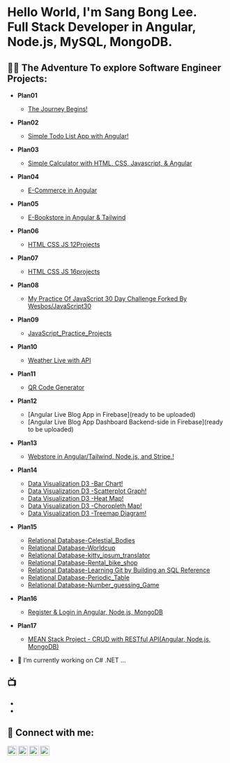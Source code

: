 <h1>Hello World, I'm Sang Bong Lee. <br/>Full Stack Developer in Angular, Node.js, MySQL, MongoDB.</h1>

<h2>👨‍💻 The Adventure To explore Software Engineer Projects:</h2>

- <b>Plan01</b>
  - [The Journey Begins!](https://github.com/bestcoolestp/project01-portfolio)
- <b>Plan02</b>
  - [Simple Todo List App with Angular!](https://github.com/bestcoolestp/ToDoList_Angular/tree/main)
- <b>Plan03</b>
  - [Simple Calculator with HTML, CSS, Javascript, & Angular](https://github.com/bestcoolestp/project02-portfolio)
- <b>Plan04</b>
  - [E-Commerce in Angular](https://github.com/bestcoolestp/project03-portfolio)
- <b>Plan05</b>
  - [E-Bookstore in Angular & Tailwind](https://github.com/bestcoolestp/project04-portfolio)
- <b>Plan06</b>
  - [HTML CSS JS 12Projects](https://github.com/bestcoolestp/HTML-CSS-JS-Projects)
- <b>Plan07</b>
  - [HTML CSS JS 16projects](https://github.com/bestcoolestp/HTML-CSS-JS-Projects-Beginner-Level-)
- <b>Plan08</b>
  - [My Practice Of JavaScript 30 Day Challenge Forked By Wesbos/JavaScript30](https://github.com/bestcoolestp/JavaScript30)
- <b>Plan09</b> 
  - [JavaScript_Practice_Projects](https://github.com/bestcoolestp/JavaScript_Practice_Projects)
- <b>Plan10</b>
  - [Weather Live with API](https://github.com/bestcoolestp/Simple_Weather_App)
- <b>Plan11</b>
  - [QR Code Generator](https://github.com/bestcoolestp/QR_Code_Generator)
- <b>Plan12</b>
  - [Angular Live Blog App in Firebase](ready to be uploaded)
  - [Angular Live Blog App Dashboard Backend-side in Firebase](ready to be uploaded)
- <b>Plan13</b>
  - [Webstore in Angular/Tailwind, Node.js, and Stripe.!](https://github.com/bestcoolestp/bestcoolestp-Online_Store_Angular_Node.js_Stripe)
- <b>Plan14</b>
  - [Data Visualization D3 -Bar Chart!](https://github.com/bestcoolestp/Data_Visualisation_D3_Bar_Chart)
  - [Data Visualization D3 -Scatterplot Graph!](https://github.com/bestcoolestp/Data_Visualisation_D3_Scatterplots)
  - [Data Visualization D3 -Heat Map!](https://github.com/bestcoolestp/Data_Visualisation_D3_HeatMap)
  - [Data Visualization D3 -Choropleth Map!](https://github.com/bestcoolestp/Data_Visualisation_D3_Choropleth_Map/tree/main)
  - [Data Visualization D3 -Treemap Diagram!](https://github.com/bestcoolestp/Data_Visualisation_D3_Treemap_Diagram)
- <b>Plan15</b>
  - [Relational Database-Celestial_Bodies](https://github.com/bestcoolestp/FCC_Relational_Database_Celestial_Bodies)
  - [Relational Database-Worldcup](https://github.com/bestcoolestp/FCC_Relational_Database_Worldcup)
  - [Relational Database-kitty_ipsum_translator](https://github.com/bestcoolestp/FCC_Relational_Database_Kitty_Ipsum/tree/main)
  - [Relational Database-Rental_bike_shop](https://github.com/bestcoolestp/FCC_Relational_Database_Rental_bike_shop)
  - [Relational Database-Learning Git by Building an SQL Reference](https://github.com/bestcoolestp/FCC_Relational_Database_Git_By_SQL_Reference/tree/main)
  - [Relational Database-Periodic_Table](https://github.com/bestcoolestp/FCC_Relational_Database_Periodic_Table)
  - [Relational Database-Number_guessing_Game](https://github.com/bestcoolestp/FCC_Relational_Database_Number_Guessing_Game/tree/main)
- <b>Plan16</b>
  - [Register & Login in Angular, Node.js, MongoDB](https://github.com/bestcoolestp/Login_Registration_Angular_node.js_MongoDB)
- <b>Plan17</b>
  - [MEAN Stack Project - CRUD with RESTful API(Angular, Node.js, MongoDB)](https://github.com/bestcoolestp/MEAN-Stack-RESTful.API-CRUD)


- 🔭 I’m currently working on C# .NET ...
    


<h2>📺</h2>

- []()
- []()

<h2> 🤳 Connect with me:</h2>

[<img align="left" alt="Lee Sang Bong | YouTube" width="22px" src="https://cdn.jsdelivr.net/npm/simple-icons@v3/icons/youtube.svg" />][youtube]
[<img align="left" alt="Lee Sang Bong | Twitter" width="22px" src="https://cdn.jsdelivr.net/npm/simple-icons@v3/icons/twitter.svg" />][twitter]
[<img align="left" alt="Lee Sang Bong | LinkedIn" width="22px" src="https://cdn.jsdelivr.net/npm/simple-icons@v3/icons/linkedin.svg" />][linkedin]
[<img align="left" alt="Lee Sang Bong | Instagram" width="22px" src="https://cdn.jsdelivr.net/npm/simple-icons@v3/icons/instagram.svg" />][instagram]

[twitter]: https://twitter.com/BestcoolestL
[youtube]: https://www.youtube.com/
[instagram]: https://www.instagram.com/
[linkedin]: https://www.linkedin.com/in/sang-bong-lee-0b2457154/

<!--
**joshmadakor1/joshmadakor1** is a ✨ _special_ ✨ repository because its `README.md` (this file) appears on your GitHub profile.

Here are some ideas to get you started:

- 🔭 I’m currently working on ...
- 🌱 I’m currently learning ...
- 👯 I’m looking to collaborate on ...
- 🤔 I’m looking for help with ...
- 💬 Ask me about ...
- 📫 How to reach me: ...
- 😄 Pronouns: ...
- ⚡ Fun fact: ...
-->
